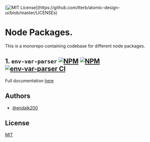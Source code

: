 [![MIT License](https://img.shields.io/apm/l/atomic-design-ui.svg?)](https://github.com/tterb/atomic-design-ui/blob/master/LICENSEs)

# Node Packages.

This is a monorepo containing codebase for different node packages.

## 1. `env-var-parser` [![NPM](https://img.shields.io/npm/v/env-var-parser)](https://www.npmjs.com/package/env-var-parser) [![NPM](https://img.shields.io/npm/dm/env-var-parser)](https://www.npmjs.com/package/env-var-parser)[![env-var-parser CI](https://github.com/endalk200/env-var-parser/actions/workflows/env-var-parser.yml/badge.svg)](https://github.com/endalk200/env-var-parser/actions/workflows/env-var-parser.yml)

Full documentation [here](./packages/env-var-parser/)

## Authors

-   [@endalk200](https://www.github.com/endalk200)

## License

[MIT](https://choosealicense.com/licenses/mit/)
